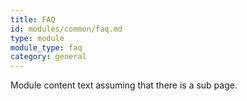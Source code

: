 ```yaml
---
title: FAQ
id: modules/common/faq.md
type: module
module_type: faq
category: general
---
```

Module content text assuming that there is a sub page.